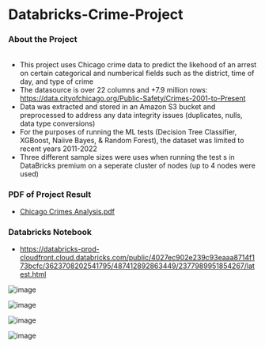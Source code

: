 # Databricks-Crime-Project

### About the Project

######
+ This project uses Chicago crime data to predict the likehood of an arrest on certain categorical and numberical fields such as the district, time of day, and type of crime
+ The datasource is over 22 columns and +7.9 million rows: https://data.cityofchicago.org/Public-Safety/Crimes-2001-to-Present
+ Data was extracted and stored in an Amazon S3 bucket and preprocessed to address any data integrity issues (duplicates, nulls, data type conversions)
+ For the purposes of running the ML tests (Decision Tree Classifier, XGBoost, Naiive Bayes, & Random Forest), the dataset was limited to recent years 2011-2022
+ Three different sample sizes were uses when running the test s in DataBricks premium on a seperate cluster of nodes (up to 4 nodes were used)

### PDF of Project Result
+ [Chicago Crimes Analysis.pdf](https://github.com/aramjee/Databricks-Crime-Project/files/14899403/Chicago.Crimes.Analysis.pdf)
  
### Databricks Notebook
+ https://databricks-prod-cloudfront.cloud.databricks.com/public/4027ec902e239c93eaaa8714f173bcfc/3623708202541795/487412892863449/2377989951854267/latest.html
  
![image](https://github.com/aramjee/Databricks-Crime-Project/assets/26206720/21ffc90e-7af5-4ac6-b0b1-51a2a6f2842f)

![image](https://github.com/aramjee/Databricks-Crime-Project/assets/26206720/c6c4dda4-c179-44f5-9753-a23f7dee05f2)

![image](https://github.com/aramjee/Databricks-Crime-Project/assets/26206720/d4fa1f0d-e206-40f4-8eec-9949c0243e98)

![image](https://github.com/aramjee/Databricks-Crime-Project/assets/26206720/ae760590-c0c3-43d4-8050-71504aca1a04)







